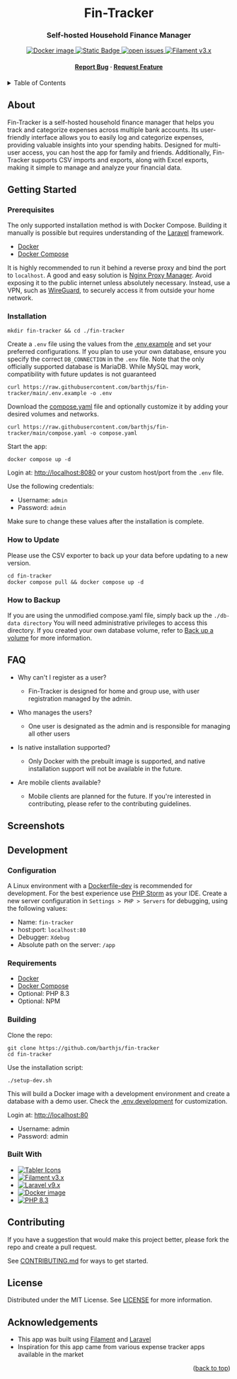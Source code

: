 <a id="readme-top"></a>

<div align="center">

<h1>Fin-Tracker</h1>
<h3>Self-hosted Household Finance Manager</h3>

<!-- Badges -->
<p>
  <a href="https://hub.docker.com/r/barthjs/fin-tracker/tags" title="Docker image">
  <img src="https://img.shields.io/docker/v/barthjs/fin-tracker?label=Docker&logo=docker&style=for-the-badge&style=flat" alt="Docker image">
  </a>
  <a href="https://github.com/barthjs/fin-tracker/blob/main/LICENSE">
    <img alt="Static Badge" src="https://img.shields.io/github/license/barthjs/fin-tracker"/>
  </a>
  <a href="https://github.com/barthjs/fin-tracker/issues/">
    <img src="https://img.shields.io/github/issues/barthjs/fin-tracker" alt="open issues"/>
  </a>
  <a href="https://filamentphp.com/"><img alt="Filament v3.x" src="https://img.shields.io/badge/Filament-v3.x-e9b228?style=for-the-badge&style=flat">
  </a>
</p>

<h4>
    <a href="https://github.com/barthjs/fin-tracker/issues/">Report Bug</a>
  <span> · </span>
    <a href="https://github.com/barthjs/fin-tracker/issues/">Request Feature</a>
</h4>
</div>

<!-- Table of Contents -->
<details>
  <summary>Table of Contents</summary>
  <ol>
    <li><a href="#about">About</a></li>
    <li>
      <a href="#getting-started">Getting Started</a>
      <ul>
        <li><a href="#prerequisites">Prerequisites</a></li>
        <li><a href="#installation">Installation</a></li>
        <li><a href="#how-to-update">How to Update</a></li>
        <li><a href="#how-to-backup">How to Backup</a></li>
      </ul>
    </li>
    <li><a href="#faq">FAQ</a></li>
    <li><a href="#screenshots">Screenshots</a></li>
    <li>
      <a href="#development">Development</a>
      <ul>
        <li><a href="#configuration">Configuration</a></li>
        <li><a href="#requirements">Requirements</a></li>
        <li><a href="#building">Building</a></li>
        <li><a href="#built-with">Built With</a></li>
      </ul>
    </li>
    <li><a href="#contributing">Contributing</a></li>
    <li><a href="#license">License</a></li>
    <li><a href="#acknowledgements">Acknowledgements</a></li>
  </ol>
</details>

## About

Fin-Tracker is a self-hosted household finance manager that helps you track and categorize expenses across multiple bank
accounts. Its user-friendly interface allows you to easily log and categorize expenses, providing valuable insights into
your spending habits. Designed for multi-user access, you can host the app for family and friends. Additionally,
Fin-Tracker supports CSV imports and exports, along with Excel exports, making it simple to manage and analyze your
financial data.

## Getting Started

### Prerequisites

The only supported installation method is with Docker Compose. Building it manually is possible but requires
understanding of the [Laravel](https://larvel.com) framework.

- [Docker](https://docs.docker.com/engine/install/)
- [Docker Compose](https://docs.docker.com/compose/install/)

It is highly recommended to run it behind a reverse proxy and bind the port to `localhost`. A good and easy solution
is [Nginx Proxy Manager](https://nginxproxymanager.com/guide/). Avoid exposing it to the public internet unless
absolutely necessary. Instead, use a VPN, such as [WireGuard](https://www.wireguard.com/), to securely access it from
outside your home network.

### Installation

```shell
mkdir fin-tracker && cd ./fin-tracker
```

Create a `.env` file using the values from the [.env.example](.env.example) and set your preferred configurations. If
you plan to use your
own database, ensure you specify the correct `DB_CONNECTION` in the `.env` file. Note that the only officially supported
database is MariaDB. While MySQL may work, compatibility with future updates is not guaranteed

```shell
curl https://raw.githubusercontent.com/barthjs/fin-tracker/main/.env.example -o .env
```

Download the [compose.yaml](compose.yaml) file and optionally customize it by adding your desired volumes and networks.

```shell
curl https://raw.githubusercontent.com/barthjs/fin-tracker/main/compose.yaml -o compose.yaml
```

Start the app:

```shell
docker compose up -d
```

Login at: [http://localhost:8080](http://localhost:8080) or your custom host/port from the `.env` file.

Use the following credentials:

- Username: `admin`
- Password: `admin`

Make sure to change these values after the installation is complete.

### How to Update

Please use the CSV exporter to back up your data before updating to a new version.

```shell
cd fin-tracker
docker compose pull && docker compose up -d
```

### How to Backup

If you are using the unmodified compose.yaml file, simply back up the `./db-data directory` You will need administrative
privileges to access this directory. If you created your own database volume, refer
to [Back up a volume](https://docs.docker.com/engine/storage/volumes/#back-up-a-volume) for more
information.

## FAQ

- Why can't I register as a user?
    - Fin-Tracker is designed for home and group use, with user registration managed by the admin.

- Who manages the users?
    - One user is designated as the admin and is responsible for managing all other users

- Is native installation supported?
    - Only Docker with the prebuilt image is supported, and native installation support will not be available in the
      future.

- Are mobile clients available?
    - Mobile clients are planned for the future. If you're interested in contributing, please refer to the contributing
      guidelines.

## Screenshots

## Development

### Configuration

A Linux environment with a [Dockerfile-dev](.docker/Dockerfile-dev) is recommended for development. For the best
experience use [PHP Storm](https://www.jetbrains.com/de-de/phpstorm/) as your IDE. Create a new server configuration
in `Settings > PHP > Servers` for debugging, using the following values:

- Name: `fin-tracker`
- host:port: `localhost:80`
- Debugger: `Xdebug`
- Absolute path on the server: `/app`

### Requirements

- [Docker](https://docs.docker.com/engine/install/)
- [Docker Compose](https://docs.docker.com/compose/install/)
- Optional: PHP 8.3
- Optional: NPM

### Building

Clone the repo:

```shell
git clone https://github.com/barthjs/fin-tracker
cd fin-tracker
```

Use the installation script:

```shell
./setup-dev.sh
```

This will build a Docker image with a development environment and create a database with a demo user. Check
the [.env.development](.env.development) for customization.

Login at: [http://localhost:80](http://localhost:80)

- Username: admin
- Password: admin

### Built With

- <a href="https://tabler.io/icons"><img alt="Tabler Icons" src="https://img.shields.io/badge/Tabler_Icons-grey?style=flat-square">
  </a>
- <a href="https://filamentphp.com/"><img alt="Filament v3.x" src="https://img.shields.io/badge/Filament-v3.x-e9b228?style=flat-square">
  </a>
- <a href="https://laravel.com"><img alt="Laravel v9.x" src="https://img.shields.io/badge/Laravel-v11.x-FF2D20?style=flat-square&logo=laravel">
  </a>
- <a href="https://hub.docker.com/r/barthjs/fin-tracker/tags" title="Docker image">
  <img src="https://img.shields.io/docker/v/barthjs/fin-tracker?label=Docker&logo=docker&style=flat-square" alt="Docker image">
  </a>
- <a href="https://php.net"><img alt="PHP 8.3" src="https://img.shields.io/badge/PHP-8.3-777BB4?style=flat-square&logo=php">
  </a>

## Contributing

If you have a suggestion that would make this project better, please fork the repo and create a pull request.

See [CONTRIBUTING.md](CONTRIBUTING.md) for ways to get started.

## License

Distributed under the MIT License. See [LICENSE](LICENSE) for more information.

## Acknowledgements

- This app was built using [Filament](https://filamentphp.com/) and [Laravel](https://laravel.com)
- Inspiration for this app came from various expense tracker apps available in the market

<p align="right">(<a href="#readme-top">back to top</a>)</p>
